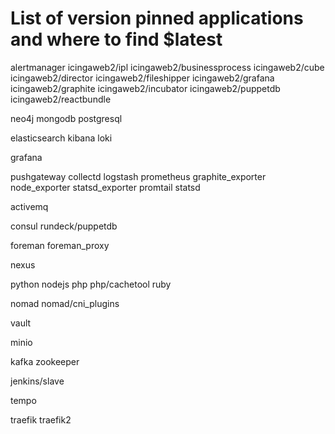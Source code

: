 # List of version pinned applications and where to find $latest

alertmanager
icingaweb2/ipl
icingaweb2/businessprocess
icingaweb2/cube
icingaweb2/director
icingaweb2/fileshipper
icingaweb2/grafana
icingaweb2/graphite
icingaweb2/incubator
icingaweb2/puppetdb
icingaweb2/reactbundle

neo4j
mongodb
postgresql

elasticsearch
kibana
loki

grafana

pushgateway
collectd
logstash
prometheus
graphite_exporter
node_exporter
statsd_exporter
promtail
statsd

activemq

consul
rundeck/puppetdb

foreman
foreman_proxy

nexus

python
nodejs
php
php/cachetool
ruby

nomad
nomad/cni_plugins

vault

minio

kafka
zookeeper

jenkins/slave

tempo

traefik
traefik2